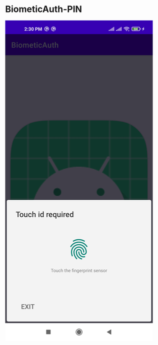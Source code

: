 # BiometicAuth-PIN
![Alt text](https://github.com/yeasinalicse/BiometicAuth-PIN/blob/master/screenshot/login_with_finger.jpg "Login via Finge")
